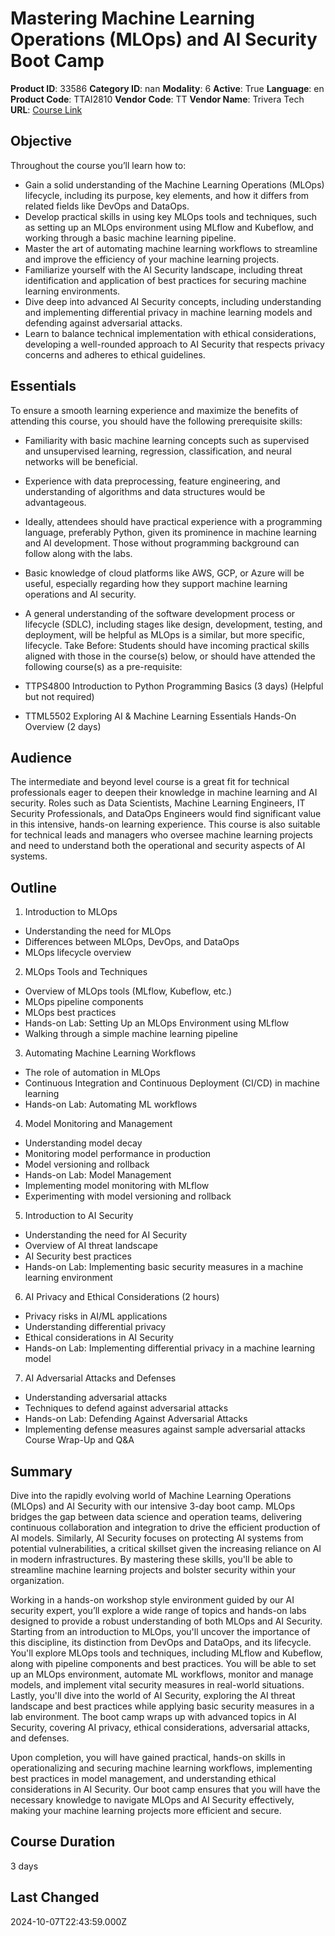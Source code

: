 # Mastering Machine Learning Operations (MLOps) and AI Security Boot Camp

**Product ID**: 33586
**Category ID**: nan
**Modality**: 6
**Active**: True
**Language**: en
**Product Code**: TTAI2810
**Vendor Code**: TT
**Vendor Name**: Trivera Tech
**URL**: [Course Link](https://www.fastlaneus.com/course/triveratech-ttai2810)

## Objective
Throughout the course you’ll learn how to:



- Gain a solid understanding of the Machine Learning Operations (MLOps) lifecycle, including its purpose, key elements, and how it differs from related fields like DevOps and DataOps.
- Develop practical skills in using key MLOps tools and techniques, such as setting up an MLOps environment using MLflow and Kubeflow, and working through a basic machine learning pipeline.
- Master the art of automating machine learning workflows to streamline and improve the efficiency of your machine learning projects.
- Familiarize yourself with the AI Security landscape, including threat identification and application of best practices for securing machine learning environments.
- Dive deep into advanced AI Security concepts, including understanding and implementing differential privacy in machine learning models and defending against adversarial attacks.
- Learn to balance technical implementation with ethical considerations, developing a well-rounded approach to AI Security that respects privacy concerns and adheres to ethical guidelines.

## Essentials
To ensure a smooth learning experience and maximize the benefits of attending this course, you should have the following prerequisite skills:



- Familiarity with basic machine learning concepts such as supervised and unsupervised learning, regression, classification, and neural networks will be beneficial.
- Experience with data preprocessing, feature engineering, and understanding of algorithms and data structures would be advantageous.
- Ideally, attendees should have practical experience with a programming language, preferably Python, given its prominence in machine learning and AI development. Those without programming background can follow along with the labs.
- Basic knowledge of cloud platforms like AWS, GCP, or Azure will be useful, especially regarding how they support machine learning operations and AI security.
- A general understanding of the software development process or lifecycle (SDLC), including stages like design, development, testing, and deployment, will be helpful as MLOps is a similar, but more specific, lifecycle.
Take Before: Students should have incoming practical skills aligned with those in the course(s) below, or should have attended the following course(s) as a pre-requisite:



- TTPS4800      Introduction to Python Programming Basics (3 days) (Helpful but not required)
- TTML5502    Exploring AI & Machine Learning Essentials Hands-On Overview (2 days)

## Audience
The intermediate and beyond level course is a great fit for technical professionals eager to deepen their knowledge in machine learning and AI security. Roles such as Data Scientists, Machine Learning Engineers, IT Security Professionals, and DataOps Engineers would find significant value in this intensive, hands-on learning experience. This course is also suitable for technical leads and managers who oversee machine learning projects and need to understand both the operational and security aspects of AI systems.

## Outline
1. Introduction to MLOps


- Understanding the need for MLOps
- Differences between MLOps, DevOps, and DataOps
- MLOps lifecycle overview
2. MLOps Tools and Techniques


- Overview of MLOps tools (MLflow, Kubeflow, etc.)
- MLOps pipeline components
- MLOps best practices
- Hands-on Lab: Setting Up an MLOps Environment using MLflow
- Walking through a simple machine learning pipeline
3. Automating Machine Learning Workflows


- The role of automation in MLOps
- Continuous Integration and Continuous Deployment (CI/CD) in machine learning
- Hands-on Lab: Automating ML workflows
4. Model Monitoring and Management


- Understanding model decay
- Monitoring model performance in production
- Model versioning and rollback
- Hands-on Lab: Model Management
- Implementing model monitoring with MLflow
- Experimenting with model versioning and rollback
5. Introduction to AI Security


- Understanding the need for AI Security
- Overview of AI threat landscape
- AI Security best practices
- Hands-on Lab: Implementing basic security measures in a machine learning environment
6. AI Privacy and Ethical Considerations (2 hours)


- Privacy risks in AI/ML applications
- Understanding differential privacy
- Ethical considerations in AI Security
- Hands-on Lab: Implementing differential privacy in a machine learning model
7. AI Adversarial Attacks and Defenses


- Understanding adversarial attacks
- Techniques to defend against adversarial attacks
- Hands-on Lab: Defending Against Adversarial Attacks
- Implementing defense measures against sample adversarial attacks
Course Wrap-Up and Q&A

## Summary
Dive into the rapidly evolving world of Machine Learning Operations (MLOps) and AI Security with our intensive 3-day boot camp. MLOps bridges the gap between data science and operation teams, delivering continuous collaboration and integration to drive the efficient production of AI models. Similarly, AI Security focuses on protecting AI systems from potential vulnerabilities, a critical skillset given the increasing reliance on AI in modern infrastructures. By mastering these skills, you'll be able to streamline machine learning projects and bolster security within your organization.

Working in a hands-on workshop style environment guided by our AI security expert, you’ll explore a wide range of topics and hands-on labs designed to provide a robust understanding of both MLOps and AI Security. Starting from an introduction to MLOps, you'll uncover the importance of this discipline, its distinction from DevOps and DataOps, and its lifecycle. You'll explore MLOps tools and techniques, including MLflow and Kubeflow, along with pipeline components and best practices. You will be able to set up an MLOps environment, automate ML workflows, monitor and manage models, and implement vital security measures in real-world situations. Lastly, you'll dive into the world of AI Security, exploring the AI threat landscape and best practices while applying basic security measures in a lab environment. The boot camp wraps up with advanced topics in AI Security, covering AI privacy, ethical considerations, adversarial attacks, and defenses.

Upon completion, you will have gained practical, hands-on skills in operationalizing and securing machine learning workflows, implementing best practices in model management, and understanding ethical considerations in AI Security. Our boot camp ensures that you will have the necessary knowledge to navigate MLOps and AI Security effectively, making your machine learning projects more efficient and secure.

## Course Duration
3 days

## Last Changed
2024-10-07T22:43:59.000Z
